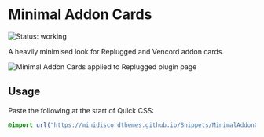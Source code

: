 # Minimal Addon Cards
![Status: working](https://img.shields.io/badge/status-working-green?style=flat-square)

A heavily minimised look for Replugged and Vencord addon cards.

![Minimal Addon Cards applied to Replugged plugin page](preview.avif)

## Usage
Paste the following at the start of Quick CSS:
```css
@import url("https://minidiscordthemes.github.io/Snippets/MinimalAddonCards/MinimalAddonCards.css");
```